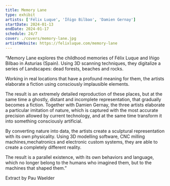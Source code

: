 ```yaml
---
title: Memory Lane
type: exhibit
artists: ['Félix Luque', 'Íñigo Bilbao', 'Damien Gernay']
startDate: 2024-01-13
endDate: 2024-01-17
schedule: 24/7
cover: ./covers/memory-lane.jpg
artistWebsite: https://felixluque.com/memory-lane
---
```


“Memory Lane explores the childhood memories of Félix Luque and Iñigo Bilbao in Asturias (Spain). Using 3D scanning
techniques, they digitalize a series of Landscapes: dead forests, beaches and rocks.

Working in real locations that have a profound meaning for them, the artists elaborate a fiction using consciously
implausible elements.

The result is an extremely detailed reproduction of these places, but at the same time a ghostly, distant and incomplete
representation, that gradually becomes a fiction. Together with Damien Gernay, the three artists elaborate a particular
imitation of nature, which is captured with the most accurate precision allowed by current technology, and at the same
time transform it into something consciously artificial.

By converting nature into data, the artists create a sculptural representation with its own physicality. Using 3D
modelling software, CNC milling machines,mechatronics and electronic custom systems, they are able to create a
completely different reality.

The result is a parallel existence, with its own behaviors and language, which no longer belong to the humans who
imagined them, but to the machines that shaped them.”

Extract by Pau Waelder
